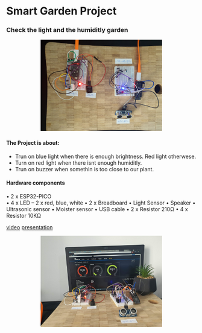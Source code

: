 # Smart Garden Project
### Check the light and the humiditly garden


<p align="center"><img src=media/pic1.jpg height="242"/></p>

#### The Project is about:
- Trun on blue light when there is enough brightness. Red light otherwese.
- Turn on red light when there isnt enough humiditly.
- Trun on buzzer when somethin is too close to our plant.

#### Hardware components
• 2 x ESP32-PICO<br>
• 4 x LED – 2 x red, blue, white
• 2 x Breadboard
• Light Sensor
• Speaker
• Ultrasonic sensor
• Moister sensor
• USB cable
• 2 x Resistor 210Ω
• 4 x Resistor 10KΩ


[video]("ttps://photos.app.goo.gl/gBPTGnfGFqJaRyms9)
[presentation](Smart%20Garden.pdf)



<p align="center"><img src=media/pic2.jpg height="242"/></p>
